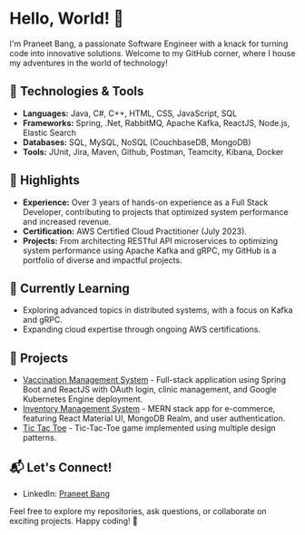 # Hello, World! 👋

I'm Praneet Bang, a passionate Software Engineer with a knack for turning code into innovative solutions. Welcome to my GitHub corner, where I house my adventures in the world of technology!

## 🔧 Technologies & Tools

- **Languages:** Java, C#, C++, HTML, CSS, JavaScript, SQL
- **Frameworks:** Spring, .Net, RabbitMQ, Apache Kafka, ReactJS, Node.js, Elastic Search
- **Databases:** SQL, MySQL, NoSQL (CouchbaseDB, MongoDB)
- **Tools:** JUnit, Jira, Maven, Github, Postman, Teamcity, Kibana, Docker

## 🚀 Highlights

- **Experience:** Over 3 years of hands-on experience as a Full Stack Developer, contributing to projects that optimized system performance and increased revenue.
- **Certification:** AWS Certified Cloud Practitioner (July 2023).
- **Projects:** From architecting RESTful API microservices to optimizing system performance using Apache Kafka and gRPC, my GitHub is a portfolio of diverse and impactful projects.

## 🌱 Currently Learning

- Exploring advanced topics in distributed systems, with a focus on Kafka and gRPC.
- Expanding cloud expertise through ongoing AWS certifications.

## 🚀 Projects

- [Vaccination Management System](https://github.com/praneetbang/Vaccination-Management-System) - Full-stack application using Spring Boot and ReactJS with OAuth login, clinic management, and Google Kubernetes Engine deployment.
- [Inventory Management System](https://github.com/praneetbang/Inventory-Management-System-MERN) - MERN stack app for e-commerce, featuring React Material UI, MongoDB Realm, and user authentication.
- [Tic Tac Toe](https://github.com/praneetbang/Tic-Tac-Toe-Design-Patterns) - Tic-Tac-Toe game implemented using multiple design patterns.

## 📬 Let's Connect!

- LinkedIn: [Praneet Bang](https://www.linkedin.com/in/praneet-bang)

Feel free to explore my repositories, ask questions, or collaborate on exciting projects. Happy coding! 🚀

